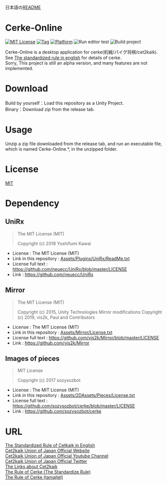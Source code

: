 日本語の[README](README.md)
# Cerke-Online
[![MIT License](https://img.shields.io/github/license/azarashi2931/Cerke-Online)](LICENSE)
[![Tag](https://img.shields.io/github/v/tag/azarashi2931/Cerke-Online)](../../releases)
[![Platform](https://img.shields.io/badge/platform-win--32%20|%20win--64%20|%20linux--64%20|%20osx--64-brightgreen)](LICENSE)
![Run editor test](https://github.com/azarashi2931/Cerke-Online/workflows/Run%20editor%20test/badge.svg?branch=master)
![Build project](https://github.com/azarashi2931/Cerke-Online/workflows/Build%20project/badge.svg?branch=master)
  
Cerke-Online is a desktop application for cerke(机戦/パイグ将棋/cet2kaik).  
See [The standardized rule in english](https://sites.google.com/view/cet2kaik/the-standardized-rule-in-english?authuser=0) for details of cerke.  
Sorry, This project is still an alpha version, and many features are not implemented.

# Download
Build by yourself：Load this repository as a Unity Project.  
Binary：Download zip from the release tab.  

# Usage
Unzip a zip file downloaded from the release tab, and run an executable file, which is named Cerke-Online.*, in the unzipped folder.  

# License
[MIT](LICENSE)

# Dependency
## UniRx
>The MIT License (MIT)
>
>Copyright (c) 2018 Yoshifumi Kawai
+ License : The MIT License (MIT)
+ Link in this repository : [Assets/Plugins/UniRx/ReadMe.txt](Assets/Plugins/UniRx/ReadMe.txt)
+ License full text : https://github.com/neuecc/UniRx/blob/master/LICENSE
+ Link : https://github.com/neuecc/UniRx  

## Mirror
>The MIT License (MIT)
>
>Copyright (c) 2015, Unity Technologies
>Mirror modifications Copyright (c) 2019, vis2k, Paul and Contributors
+ License : The MIT License (MIT)
+ Link in this repository : [Assets/Mirror/License.txt](Assets/Mirror/License.txt)
+ License full text : https://github.com/vis2k/Mirror/blob/master/LICENSE
+ Link : https://github.com/vis2k/Mirror  

## Images of pieces
>MIT License
>
>Copyright (c) 2017 sozysozbot
+ License : The MIT License (MIT)
+ Link in this repository : [Assets/2DAssets/Pieces/License.txt](Assets/2DAssets/Pieces/License.txt)
+ License full text : https://github.com/sozysozbot/cerke/blob/master/LICENSE
+ Link : https://github.com/sozysozbot/cerke

# URL
[The Standardized Rule of Cetkaik in English](https://github.com/sozysozbot/cerke/blob/master/y1_huap1_summary_en.pdf)  
[Cet2kaik Union of Japan Official Website](https://sites.google.com/view/cet2kaik/トップページ?authuser=0)  
[Cet2kaik Union of Japan Official Youtube Channel](https://www.youtube.com/channel/UCdjFUR1MvJ-oExWUKlY2M8A)  
[Cet2kaik Union of Japan Official Twitter](https://twitter.com/cet2kaik)  
[The Links about Cet2kaik](https://sozysozbot.github.io/cerke/)  
[The Rule of Cerke (The Standardize Rule)](https://github.com/sozysozbot/cerke/blob/master/y1_huap1_summary.pdf)  
[The Rule of Cerke (tamajtel)](https://drive.google.com/file/d/1GMnbM5yeqwySTRimGzk-Hvr1eKxo8le6/view)  

